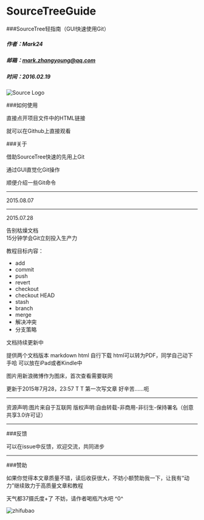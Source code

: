 # SourceTreeGuide


###SourceTree轻指南（GUI快速使用Git）

##### 作者：Mark24
##### 邮箱：mark.zhangyoung@qq.com
##### 时间：2016.02.19

![Source Logo](http://ww1.sinaimg.cn/mw690/44894cbbgw1euiv3622uwj2074074dfu.jpg)

###如何使用

直接点开项目文件中的HTML链接

就可以在Github上直接观看

###关于

借助SourceTree快速的先用上Git

通过GUI直觉化Git操作

顺便介绍一些Git命令

---------------------------
2015.08.07


---------------------------
2015.07.28

告别枯燥文档  
15分钟学会Git立刻投入生产力

教程目标内容：  

* add
* commit
* push
* revert
* checkout
* checkout HEAD
* stash
* branch
* merge
* 解决冲突
* 分支策略

文档持续更新中

提供两个文档版本
markdown
html
自行下载
html可以转为PDF，同学自己动下手哈
可以放在iPad或者Kindle中

图片用新浪微博作为图床，首次查看需要联网

更新于2015年7月28，23:57 T T
第一次写文章
好辛苦……呃

<hr>
资源声明:图片来自于互联网  
版权声明:自由转载-非商用-非衍生-保持署名（创意共享3.0许可证）

<hr>
###反馈

可以在issue中反馈，欢迎交流，共同进步

<hr>
###赞助

如果你觉得本文章质量不错，读后收获很大，不妨小额赞助我一下，让我有“动力”继续致力于高质量文章和教程

天气都37摄氏度+了
不妨，请作者喝瓶汽水吧 ^0^


![zhifubao](http://ww4.sinaimg.cn/mw690/44894cbbgw1eujekbi2shj206o06i3zn.jpg)